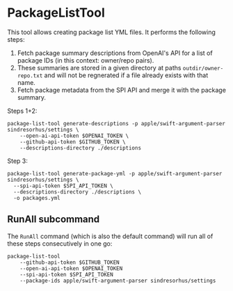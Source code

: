 # PackageListTool

This tool allows creating package list YML files. It performs the following steps:

1. Fetch package summary descriptions from OpenAI's API for a list of package IDs (in this context: owner/repo pairs).
2. These summaries are stored in a given directory at paths `outdir/owner-repo.txt` and will not be regnerated if a file already exists with that name.
3. Fetch package metadata from the SPI API and merge it with the package summary.

Steps 1+2:

```
package-list-tool generate-descriptions -p apple/swift-argument-parser sindresorhus/settings \
    --open-ai-api-token $OPENAI_TOKEN \
    --github-api-token $GITHUB_TOKEN \
    --descriptions-directory ./descriptions
```

Step 3:

```
package-list-tool generate-package-yml -p apple/swift-argument-parser sindresorhus/settings \
  --spi-api-token $SPI_API_TOKEN \
  --descriptions-directory ./descriptions \
  -o packages.yml
```

## RunAll subcommand

The `RunAll` command (which is also the default command) will run all of these steps consecutively in one go:

```
package-list-tool 
    --github-api-token $GITHUB_TOKEN 
    --open-ai-api-token $OPENAI_TOKEN 
    --spi-api-token $SPI_API_TOKEN 
    --package-ids apple/swift-argument-parser sindresorhus/settings
```
